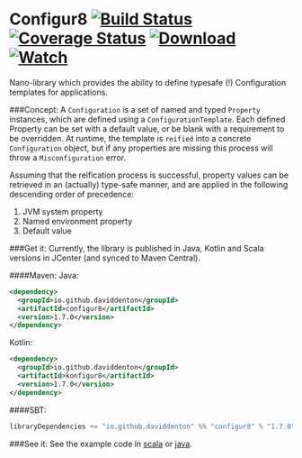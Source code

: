 Configur8 [![Build Status](https://api.travis-ci.org/daviddenton/configur8.svg)](https://travis-ci.org/daviddenton/configur8) [![Coverage Status](https://coveralls.io/repos/daviddenton/configur8/badge.svg?branch=master)](https://coveralls.io/r/daviddenton/configur8?branch=master) [![Download](https://api.bintray.com/packages/daviddenton/maven/configur8/images/download.svg) ](https://bintray.com/daviddenton/maven/configur8/_latestVersion) [ ![Watch](https://www.bintray.com/docs/images/bintray_badge_color.png) ](https://bintray.com/daviddenton/maven/configur8/view?source=watch)
=========

Nano-library which provides the ability to define typesafe (!) Configuration templates for applications.

###Concept:
A ```Configuration``` is a set of named and typed ```Property``` instances, which are defined using a  ```ConfigurationTemplate```.
Each defined Property can be set with a default value, or be blank with a requirement to be overridden. At runtime, the template is ```reified``` into a concrete ```Configuration``` object, but if any properties are missing this process will throw a ```Misconfiguration``` error.

Assuming that the reification process is successful, property values can be retrieved in an (actually) type-safe manner, and are applied in the following descending order of precedence:

1. JVM system property
2. Named environment property
3. Default value

###Get it:
Currently, the library is published in Java, Kotlin and Scala versions in JCenter (and synced to Maven Central).

####Maven:
Java:
```XML
<dependency>
  <groupId>io.github.daviddenton</groupId>
  <artifactId>configur8</artifactId>
  <version>1.7.0</version>
</dependency>
```

Kotlin:
```XML
<dependency>
  <groupId>io.github.daviddenton</groupId>
  <artifactId>konfigur8</artifactId>
  <version>1.7.0</version>
</dependency>
```

####SBT:
```scala
libraryDependencies += "io.github.daviddenton" %% "configur8" % "1.7.0"
```

###See it:
See the example code in [scala](https://github.com/daviddenton/configur8/tree/master/scala/src/test/scala/examples) or [java](https://github.com/daviddenton/configur8/tree/master/java/src/test/java/examples).
